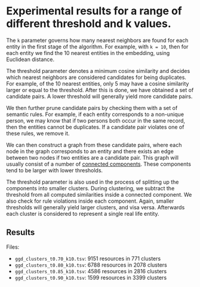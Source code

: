# Experimental results for a range of different threshold and k values.

The `k` parameter governs how many nearest neighbors are found for each entity in the first stage of the algorithm. 
For example, with `k = 10`, then for each entity we find the 10 nearest entities in the embedding, using Euclidean distance.

The threshold parameter denotes a minimum cosine similarity and decides which nearest neighbors are considered candidates for being duplicates. 
For example, of the 10 nearest entities, only 5 may have a cosine similarity larger or equal to the threshold. After this is done, we have obtained a set of candidate pairs. A lower threshold will generally yield more candidate pairs. 

We then further prune candidate pairs by checking them with a set of semantic rules. For example, if each entity corresponds to a non-unique person, we may know that if two persons both occur in the same record, then the entities cannot be duplicates. If a candidate pair violates one of these rules, we remove it.

We can then construct a graph from these candidate pairs, where each node in the graph corresponds to an entity and there exists an edge between two nodes if two entities are a candidate pair. This graph will usually consist of a number of [connected components](https://en.wikipedia.org/wiki/Component_(graph_theory)). These components tend to be larger with lower thresholds.

The threshold parameter is also used in the process of splitting up the components into smaller clusters. During clustering, we subtract the threshold from all computed similarities inside a connected component. We also check for rule violations inside each component. 
Again, smaller thresholds will generally yield larger clusters, and visa versa. Afterwards each cluster is considered to represent a single real life entity.

## Results

Files:
* `ggd_clusters_t0.70_k10.tsv`: 9151 resources in 771 clusters
* `ggd_clusters_t0.80_k10.tsv`: 6788 resources in 2078 clusters
* `ggd_clusters_t0.85_k10.tsv`: 4586 resources in 2816 clusters
* `ggd_clusters_t0.90_k10.tsv`: 1599 resources in 3399 clusters